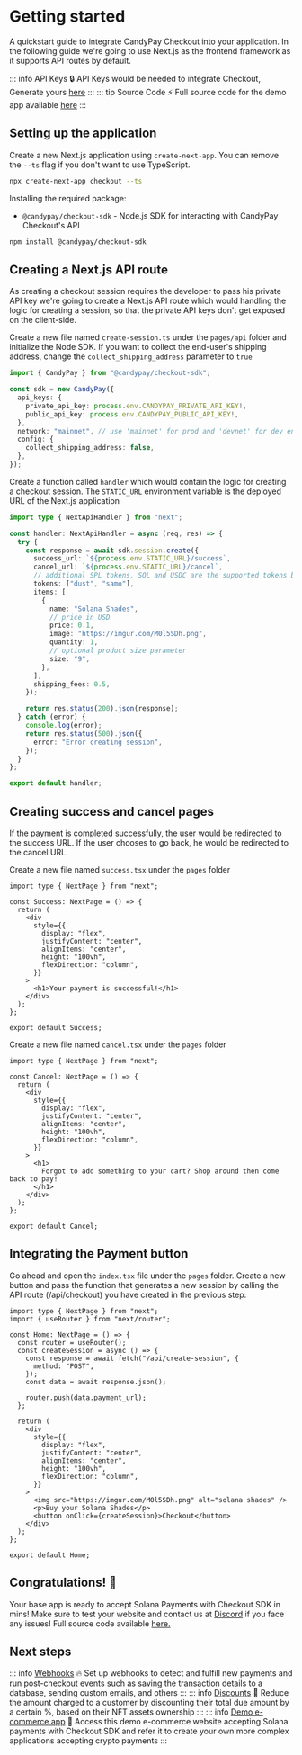 # Getting started

A quickstart guide to integrate CandyPay Checkout into your application. In the following guide we're going to use Next.js as the frontend framework as it supports API routes by default.

::: info API Keys
:lock: API Keys would be needed to integrate Checkout, Generate yours [here](https://candypay.fun)
:::
::: tip Source Code
:zap: Full source code for the demo app available [here](https://github.com/candypay-examples/starter-nextjs)
:::

## Setting up the application

Create a new Next.js application using `create-next-app`. You can remove the `--ts` flag if you don't want to use TypeScript.

```bash
npx create-next-app checkout --ts
```

Installing the required package:

- `@candypay/checkout-sdk` - Node.js SDK for interacting with CandyPay Checkout's API

```bash
npm install @candypay/checkout-sdk
```

## Creating a Next.js API route

As creating a checkout session requires the developer to pass his private API key we're going to create a Next.js API route which would handling the logic for creating a session, so that the private API keys don't get exposed on the client-side.

Create a new file named `create-session.ts` under the `pages/api` folder and initialize the Node SDK. If you want to collect the end-user's shipping address, change the `collect_shipping_address` parameter to `true`

```ts
import { CandyPay } from "@candypay/checkout-sdk";

const sdk = new CandyPay({
  api_keys: {
    private_api_key: process.env.CANDYPAY_PRIVATE_API_KEY!,
    public_api_key: process.env.CANDYPAY_PUBLIC_API_KEY!,
  },
  network: "mainnet", // use 'mainnet' for prod and 'devnet' for dev environment
  config: {
    collect_shipping_address: false,
  },
});
```

Create a function called `handler` which would contain the logic for creating a checkout session. The `STATIC_URL` environment variable is the deployed URL of the Next.js application

```ts
import type { NextApiHandler } from "next";

const handler: NextApiHandler = async (req, res) => {
  try {
    const response = await sdk.session.create({
      success_url: `${process.env.STATIC_URL}/success`,
      cancel_url: `${process.env.STATIC_URL}/cancel`,
      // additional SPL tokens, SOL and USDC are the supported tokens by default
      tokens: ["dust", "samo"],
      items: [
        {
          name: "Solana Shades",
          // price in USD
          price: 0.1,
          image: "https://imgur.com/M0l5SDh.png",
          quantity: 1,
          // optional product size parameter
          size: "9",
        },
      ],
      shipping_fees: 0.5,
    });

    return res.status(200).json(response);
  } catch (error) {
    console.log(error);
    return res.status(500).json({
      error: "Error creating session",
    });
  }
};

export default handler;
```

## Creating success and cancel pages

If the payment is completed successfully, the user would be redirected to the success URL. If the user chooses to go back, he would be redirected to the cancel URL.

Create a new file named `success.tsx` under the `pages` folder

```tsx
import type { NextPage } from "next";

const Success: NextPage = () => {
  return (
    <div
      style={{
        display: "flex",
        justifyContent: "center",
        alignItems: "center",
        height: "100vh",
        flexDirection: "column",
      }}
    >
      <h1>Your payment is successful!</h1>
    </div>
  );
};

export default Success;
```

Create a new file named `cancel.tsx` under the `pages` folder

```tsx
import type { NextPage } from "next";

const Cancel: NextPage = () => {
  return (
    <div
      style={{
        display: "flex",
        justifyContent: "center",
        alignItems: "center",
        height: "100vh",
        flexDirection: "column",
      }}
    >
      <h1>
        Forgot to add something to your cart? Shop around then come back to pay!
      </h1>
    </div>
  );
};

export default Cancel;
```

## Integrating the Payment button

Go ahead and open the `index.tsx` file under the `pages` folder. Create a new button and pass the function that generates a new session by calling the API route (/api/checkout) you have created in the previous step:

```tsx
import type { NextPage } from "next";
import { useRouter } from "next/router";

const Home: NextPage = () => {
  const router = useRouter();
  const createSession = async () => {
    const response = await fetch("/api/create-session", {
      method: "POST",
    });
    const data = await response.json();

    router.push(data.payment_url);
  };

  return (
    <div
      style={{
        display: "flex",
        justifyContent: "center",
        alignItems: "center",
        height: "100vh",
        flexDirection: "column",
      }}
    >
      <img src="https://imgur.com/M0l5SDh.png" alt="solana shades" />
      <p>Buy your Solana Shades</p>
      <button onClick={createSession}>Checkout</button>
    </div>
  );
};

export default Home;
```

## Congratulations! :partying_face:

Your base app is ready to accept Solana Payments with Checkout SDK in mins! Make sure to test your website and contact us at [Discord](https://discord.gg/VGjPXWUHGT) if you face any issues! Full source code available [here.](https://github.com/candypay-examples/starter-nextjs)

## Next steps

::: info [Webhooks](../checkout/webhooks.html)
🔥
Set up webhooks to detect and fulfill new payments and run post-checkout events such as saving the transaction details to a database, sending custom emails, and others
:::
::: info [Discounts](../checkout/discounts.html)
🎉
Reduce the amount charged to a customer by discounting their total due amount by a certain %, based on their NFT assets ownership
:::
::: info [Demo e-commerce app](https://github.com/candypay-examples/ecommerce-example)
🎀
Access this demo e-commerce website accepting Solana payments with Checkout SDK and refer it to create your own more complex applications accepting crypto payments
:::
